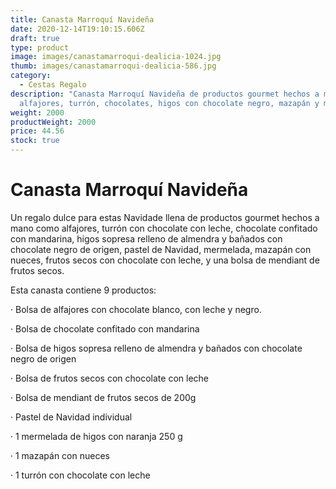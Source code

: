 ```yaml
---
title: Canasta Marroquí Navideña
date: 2020-12-14T19:10:15.606Z
draft: true
type: product
image: images/canastamarroqui-dealicia-1024.jpg
thumb: images/canastamarroqui-dealicia-586.jpg
category:
  - Cestas Regalo
description: "Canasta Marroquí Navideña de productos gourmet hechos a mano como
  alfajores, turrón, chocolates, higos con chocolate negro, mazapán y más.. "
weight: 2000
productWeight: 2000
price: 44.56
stock: true
---
```

# Canasta Marroquí Navideña 

Un regalo dulce para estas Navidade llena de productos gourmet hechos a mano como alfajores, turrón con chocolate con leche, chocolate confitado con mandarina,  higos sopresa relleno de almendra y bañados con chocolate negro de origen, pastel de Navidad, mermelada, mazapán con nueces, frutos secos con chocolate con leche, y una bolsa de mendiant de frutos secos. 

Esta canasta contiene 9 productos: 

· Bolsa de alfajores con chocolate blanco, con leche y negro. 

· Bolsa de chocolate confitado con mandarina

· Bolsa de higos sopresa relleno de almendra y bañados con chocolate negro de origen

· Bolsa de frutos secos con chocolate con leche 

· Bolsa de mendiant de frutos secos  de 200g

· Pastel de Navidad individual 

· 1 mermelada de higos con naranja 250 g

· 1 mazapán con nueces

· 1 turrón con chocolate con leche